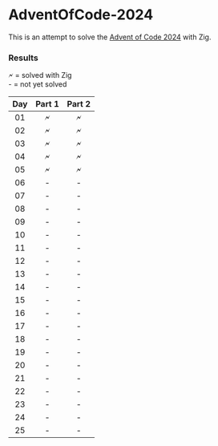 # AdventOfCode-2024

This is an attempt to solve the [Advent of Code 2024](https://adventofcode.com/2024) with Zig.

### Results

🗲 = solved with Zig\
 \- = not yet solved

| Day | Part 1 | Part 2 |
|:---:| :---: |:------:|
| 01  | 🗲 |   🗲    |
| 02  | 🗲 |   🗲    |
| 03  | 🗲 |   🗲    |
| 04  | 🗲 |   🗲    |
| 05  | 🗲 |   🗲    |
| 06  | - |   -    |
| 07  | - |   -    |
| 08  | - |   -    |
| 09  | - |   -    |
| 10  | - |   -    |
| 11  | - |   -    |
| 12  | - |   -    |
| 13  | - |   -    |
| 14  | - |   -    |
| 15  | - |   -    |
| 16  | - |   -    |
| 17  | - |   -    |
| 18  | - |   -    |
| 19  | - |   -    |
| 20  | - |   -    |
| 21  | - |   -    |
| 22  | - |   -    |
| 23  | - |   -    |
| 24  | - |   -    |
| 25  | - |   -    |